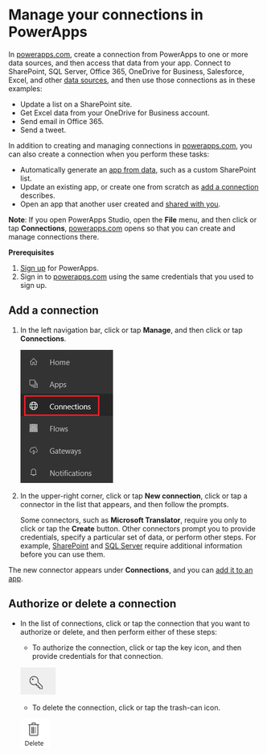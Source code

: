 <properties
    pageTitle="Manage connections in PowerApps | Microsoft PowerApps"
    description="Add and manage connections from PowerApps to data sources such as SharePoint, SQL Server, OneDrive for Business, Salesforce, and Office 365"
    services=""
    suite="powerapps"
    documentationCenter="na"
    authors="archnair"
    manager="anneta"
    editor=""
    tags=""/>

<tags
   ms.service="powerapps"
   ms.devlang="na"
   ms.topic="article"
   ms.tgt_pltfrm="na"
   ms.workload="na"
   ms.date="10/16/2016"
   ms.author="archanan"/>

# Manage your connections in PowerApps #
In [powerapps.com](https://web.powerapps.com), create a connection from PowerApps to one or more data sources, and then access that data from your app. Connect to SharePoint, SQL Server, Office 365, OneDrive for Business, Salesforce, Excel, and other [data sources](connections-list.md), and then use those connections as in these examples:

- Update a list on a SharePoint site.
- Get Excel data from your OneDrive for Business account.
- Send email in Office 365.
- Send a tweet.

In addition to creating and managing connections in [powerapps.com](https://web.powerapps.com), you can also create a connection when you perform these tasks:

- Automatically generate an [app from data](app-from-sharepoint.md), such as a custom SharePoint list.
- Update an existing app, or create one from scratch as [add a connection](add-data-connection.md) describes.
- Open an app that another user created and [shared with you](share-app.md).

**Note**: If you open PowerApps Studio, open the **File** menu, and then click or tap **Connections**, [powerapps.com](https://web.powerapps.com) opens so that you can create and manage connections there.

**Prerequisites**

1. [Sign up](signup-for-powerapps.md) for PowerApps.
1. Sign in to [powerapps.com](https://web.powerapps.com) using the same credentials that you used to sign up.

## Add a connection ##
1. In the left navigation bar, click or tap **Manage**, and then click or tap **Connections**.

	![Connections Manage](./media/add-manage-connections/open-connections.png)

1. In the upper-right corner, click or tap **New connection**, click or tap a connector in the list that appears, and then follow the prompts.

	Some connectors, such as **Microsoft Translator**, require you only to click or tap the **Create** button. Other connectors prompt you to provide credentials, specify a particular set of data, or perform other steps. For example, [SharePoint](connection-sharepoint-online.md) and [SQL Server](connection-azure-sqldatabase.md) require additional information before you can use them.

The new connector appears under **Connections**, and you can [add it to an app](add-data-connection.md).

## Authorize or delete a connection ##
- In the list of connections, click or tap the connection that you want to authorize or delete, and then perform either of these steps:

	- To authorize the connection, click or tap the key icon, and then provide credentials for that connection.

	![Authorize connection](./media/add-manage-connections/edit-icon.png)

	- To delete the connection, click or tap the trash-can icon.

	![Delete icon](./media/add-manage-connections/delete-icon.png)
